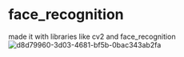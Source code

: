 # face_recognition
made it with libraries like cv2 and face_recognition![d8d79960-3d03-4681-bf5b-0bac343ab2fa](https://user-images.githubusercontent.com/86084060/167474351-c3e428bf-7bdc-4390-b79c-4aacdfba8c43.JPG)

